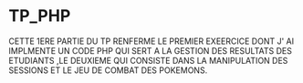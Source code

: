 # TP_PHP
CETTE 1ERE PARTIE DU TP RENFERME LE PREMIER EXEERCICE DONT J' AI IMPLMENTE UN CODE PHP QUI SERT A LA GESTION DES RESULTATS DES ETUDIANTS ,LE DEUXIEME QUI CONSISTE DANS LA MANIPULATION DES SESSIONS ET LE JEU DE COMBAT DES POKEMONS.
